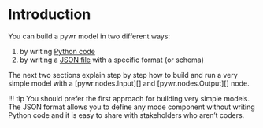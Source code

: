 # Introduction
You can build a pywr model in two different ways:
    
1. by writing [Python code](python.md)
2. by writing a [JSON file](json.md) with a specific format (or schema)

The next two sections explain step by step how to build and run a very simple model with a [pywr.nodes.Input][] and 
[pywr.nodes.Output][] node.

!!! tip
    You should prefer the first approach for building very simple models. The JSON format allows
    you to define any mode component without writing Python code and it is easy to share
    with stakeholders who aren’t coders.